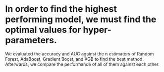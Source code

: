# In order to find the highest performing model, we must find the optimal values for hyper-parameters. 
We evaluated the accuracy and AUC against the n estimators of Random Forest, AdaBoost, Gradient Boost, and XGB to find the best method.
Afterwards, we compare the performance of all of them against each other. 
